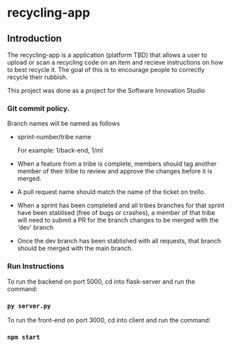 # recycling-app

## Introduction

The recycling-app is a application (platform TBD) that allows a user to upload or scan a recycling code on an item and recieve instructions on how to best recycle it. The goal of this is to encourage people to correctly recycle their rubbish.

This project was done as a project for the Software Innovation Studio 

### Git commit policy. 

Branch names will be named as follows
- sprint-number/tribe name

  For example: 1/back-end, 1/ml
  
- When a feature from a tribe is complete, members should tag another member of their tribe to review and approve the changes before it is merged.
- A pull request name should match the name of the ticket on trello. 
- When a sprint has been completed and all tribes branches for that sprint have been stablised (free of bugs or crashes), a member of that tribe will need to submit a PR for the branch changes to be merged with the 'dev' branch
- Once the dev branch has been stablished with all requests, that branch should be merged with the main branch.


### Run Instructions
To run the backend on port 5000, cd into flask-server and run the command:
### `py server.py`

To run the front-end on port 3000, cd into client and run the command:
### `npm start`
